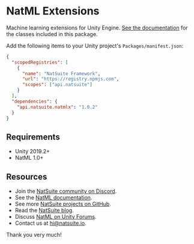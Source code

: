 # NatML Extensions
Machine learning extensions for Unity Engine. [See the documentation](https://docs.natsuite.io/natml) for the classes included in this package.

Add the following items to your Unity project's `Packages/manifest.json`:
```json
{
  "scopedRegistries": [
    {
      "name": "NatSuite Framework",
      "url": "https://registry.npmjs.com",
      "scopes": ["api.natsuite"]
    }
  ],
  "dependencies": {
    "api.natsuite.natmlx": "1.0.2"
  }
}
```

## Requirements
- Unity 2019.2+
- NatML 1.0+

## Resources
- Join the [NatSuite community on Discord](https://discord.gg/y5vwgXkz2f).
- See the [NatML documentation](https://docs.natsuite.io/natml).
- See more [NatSuite projects on GitHub](https://github.com/natsuite).
- Read the [NatSuite blog](https://blog.natsuite.io/).
- Discuss [NatML on Unity Forums](https://forum.unity.com/threads/open-beta-natml-machine-learning-runtime.1109339/).
- Contact us at [hi@natsuite.io](mailto:hi@natsuite.io).

Thank you very much!